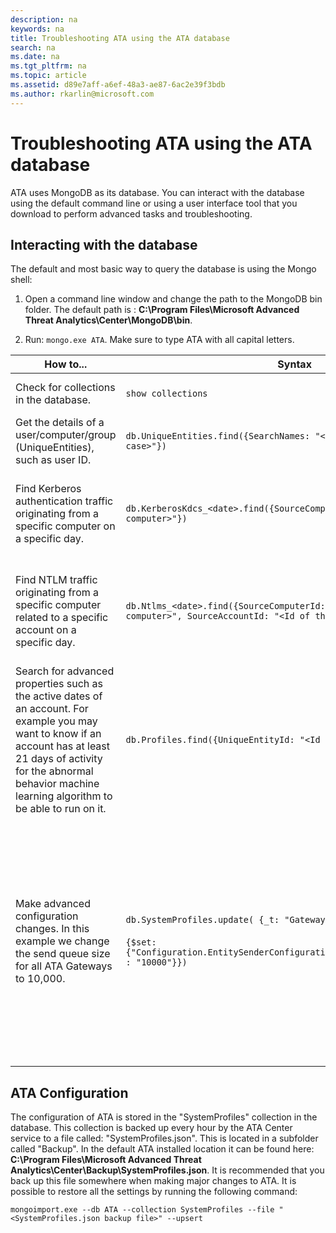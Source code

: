 ```yaml
---
description: na
keywords: na
title: Troubleshooting ATA using the ATA database
search: na
ms.date: na
ms.tgt_pltfrm: na
ms.topic: article
ms.assetid: d89e7aff-a6ef-48a3-ae87-6ac2e39f3bdb
ms.author: rkarlin@microsoft.com
---
```

# Troubleshooting ATA using the ATA database
ATA uses MongoDB as its database.
You can interact with the database using the default command line or using a user interface tool that you download  to perform advanced tasks and troubleshooting.

## Interacting with the database
The default and most basic way to query the database is using the Mongo shell:

1.  Open a command line window and change the path to the MongoDB bin folder. The default path is : **C:\Program Files\Microsoft Advanced Threat Analytics\Center\MongoDB\bin**.

2.  Run: `mongo.exe ATA`. Make sure to type ATA with all capital letters.

|How to...|Syntax|Notes|
|-------------|----------|---------|
|Check for collections in the database.|`show collections`|Useful as an end-to-end test to see that traffic is being written to the database and that event 4776 is being received by ATA.|
|Get the details of a user/computer/group (UniqueEntities), such as user  ID.|`db.UniqueEntities.find({SearchNames: "<name of entity in lower case>"})`||
|Find Kerberos authentication traffic originating from a specific computer on a specific day.|`db.KerberosKdcs_<date>.find({SourceComputerId: "<Id of the source computer>"})`|To get the &lt;ID of the source computer&gt; you can query the UniqueEntity collections, as shown in the example.<br /><br />Each network activity type, for example Kerberos authentications, has its own collection per UTC date.|
|Find NTLM traffic originating from a specific computer related to a specific account on a specific day.|`db.Ntlms_<date>.find({SourceComputerId: "<Id of the source computer>", SourceAccountId: "<Id of the account>"})`|To get the &lt;ID of the source computer&gt; and &lt;ID of the account&gt; you can query the UniqueEntity collections, as shown in the example.<br /><br />Each network activity type, for example NTLM authentications, has its own collection per UTC date.|
|Search for advanced properties such as the active dates of an account. For example you may want to know if an account has at least 21 days of activity for the abnormal behavior machine learning algorithm to be able to run on it.|`db.Profiles.find({UniqueEntityId: "<Id of the account>")`|To get the &lt;ID of the account&gt; you can query the UniqueEntity collections, as shown in the example.<br /><br />The property name that shows the dates in which the account has been active is called: "ActiveDates".<br />|
|Make advanced configuration changes. In this example we change the send queue size for all ATA Gateways to 10,000.|`db.SystemProfiles.update( {_t: "GatewaySystemProfile"} ,`<br /><br />`{$set:{"Configuration.EntitySenderConfiguration.EntityBatchBlockMaxSize" : "10000"}})`|For example, if you are investigating a suspicious activity that occurred on the 20/10/2015 and want to learn more about the NTLM activities that "John Doe" performed on that day.<br /><br />First, find the ID of "John Doe"<br />db.UniqueEntities.find({Name: "John Doe"})<br /><br />Take a note of his ID as indicated by the value of "_id" in our example let's assume the ID is "123bdd24-b269-h6e1-9c72-7737as875351"<br /><br />Then, search for John Doe's account NTLM activities:<br /><br />`db.Ntlms_20151020.find({SourceAccountId: "123bdd24-b269-h6e1-9c72-7737as875351"})`|

## ATA Configuration
The configuration of ATA is stored in the "SystemProfiles" collection in the database.
This collection is backed up every hour by the ATA Center service to a file called: "SystemProfiles.json". This is located in a subfolder called "Backup". In the default ATA installed location it can be found here:  **C:\Program Files\Microsoft Advanced Threat Analytics\Center\Backup\SystemProfiles.json**. It is recommended that you back up this file somewhere when making major changes to ATA.
It is possible to restore all the settings by running the following command:

`mongoimport.exe --db ATA --collection SystemProfiles --file "<SystemProfiles.json backup file>" --upsert`

